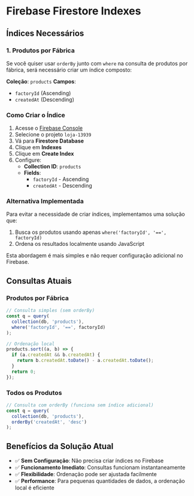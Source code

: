 # Firebase Firestore Indexes

## Índices Necessários

### 1. Produtos por Fábrica
Se você quiser usar `orderBy` junto com `where` na consulta de produtos por fábrica, será necessário criar um índice composto:

**Coleção**: `products`
**Campos**:
- `factoryId` (Ascending)
- `createdAt` (Descending)

### Como Criar o Índice

1. Acesse o [Firebase Console](https://console.firebase.google.com/)
2. Selecione o projeto `loja-13939`
3. Vá para **Firestore Database**
4. Clique em **Indexes**
5. Clique em **Create Index**
6. Configure:
   - **Collection ID**: `products`
   - **Fields**:
     - `factoryId` - Ascending
     - `createdAt` - Descending

### Alternativa Implementada

Para evitar a necessidade de criar índices, implementamos uma solução que:
1. Busca os produtos usando apenas `where('factoryId', '==', factoryId)`
2. Ordena os resultados localmente usando JavaScript

Esta abordagem é mais simples e não requer configuração adicional no Firebase.

## Consultas Atuais

### Produtos por Fábrica
```javascript
// Consulta simples (sem orderBy)
const q = query(
  collection(db, 'products'), 
  where('factoryId', '==', factoryId)
);

// Ordenação local
products.sort((a, b) => {
  if (a.createdAt && b.createdAt) {
    return b.createdAt.toDate() - a.createdAt.toDate();
  }
  return 0;
});
```

### Todos os Produtos
```javascript
// Consulta com orderBy (funciona sem índice adicional)
const q = query(
  collection(db, 'products'), 
  orderBy('createdAt', 'desc')
);
```

## Benefícios da Solução Atual

- ✅ **Sem Configuração**: Não precisa criar índices no Firebase
- ✅ **Funcionamento Imediato**: Consultas funcionam instantaneamente
- ✅ **Flexibilidade**: Ordenação pode ser ajustada facilmente
- ✅ **Performance**: Para pequenas quantidades de dados, a ordenação local é eficiente
